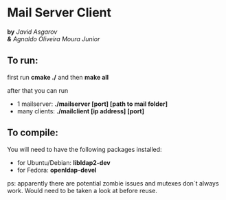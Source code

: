# Mail Server Client

**by** *Javid Asgarov<br/> 
**&** Agnaldo Oliveira Moura Junior*

## To run: 
first run **cmake ./** and then **make all**

after that you can run 
* 1 mailserver: **./mailserver [port] [path to mail folder]**
* many clients: **./mailclient [ip address] [port]**


## To compile:

You will need to have the following packages installed:
* for Ubuntu/Debian: **libldap2-dev**
* for Fedora: **openldap-devel**

ps: apparently there are potential zombie issues and mutexes don´t always work. Would need to be taken a look at before reuse.
